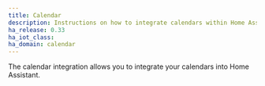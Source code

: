 ```yaml
---
title: Calendar
description: Instructions on how to integrate calendars within Home Assistant.
ha_release: 0.33
ha_iot_class:
ha_domain: calendar
---
```


The calendar integration allows you to integrate your calendars into Home Assistant.

